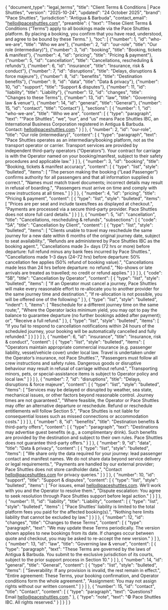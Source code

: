 {
  "document_type": "legal_terms",
  "title": "Client Terms & Conditions | Pace Shuttles",
  "version": "2025-10-24",
  "updated": "24 October 2025",
  "brand": "Pace Shuttles",
  "jurisdiction": "Antigua & Barbuda",
  "contact_email": "hello@paceshuttles.com",
  "preamble": {
    "text": "These Client Terms & Conditions (“Terms”) apply to all bookings made via the Pace Shuttles platform. By placing a booking, you confirm that you have read, understood, and agree to be bound by these Terms."
  },
  "toc": [
    {"number": 1, "id": "who-we-are", "title": "Who we are"},
    {"number": 2, "id": "our-role", "title": "Our role (intermediary)"},
    {"number": 3, "id": "booking", "title": "Booking, tickets & manifest"},
    {"number": 4, "id": "pricing", "title": "Pricing & payment"},
    {"number": 5, "id": "cancellation", "title": "Cancellations, rescheduling & refunds"},
    {"number": 6, "id": "insurance", "title": "Insurance, risk & conduct"},
    {"number": 7, "id": "disruptions", "title": "Delays, disruptions & force majeure"},
    {"number": 8, "id": "benefits", "title": "Destination benefits"},
    {"number": 9, "id": "data", "title": "Data & privacy"},
    {"number": 10, "id": "support", "title": "Support & disputes"},
    {"number": 11, "id": "liability", "title": "Liability"},
    {"number": 12, "id": "changes", "title": "Changes to these Terms"},
    {"number": 13, "id": "law", "title": "Governing law & venue"},
    {"number": 14, "id": "general", "title": "General"},
    {"number": 15, "id": "contact", "title": "Contact"}
  ],
  "sections": [
    {
      "number": 1,
      "id": "who-we-are",
      "title": "Who we are",
      "content": [
        {
          "type": "paragraph",
          "text": "“Pace Shuttles”, “we”, “our”, and “us” means Pace Shuttles IBC, an International Business Corporation registered in Antigua & Barbuda. Contact: hello@paceshuttles.com."
        }
      ]
    },
    {
      "number": 2,
      "id": "our-role",
      "title": "Our role (intermediary)",
      "content": [
        {
          "type": "paragraph",
          "text": "Pace Shuttles operates as an intermediary/booking platform, not as the transport operator or carrier. Transport services are provided by independent third-party operators (“Operators”). Your contract for carriage is with the Operator named on your booking/manifest, subject to their safety procedures and applicable law."
        }
      ]
    },
    {
      "number": 3,
      "id": "booking",
      "title": "Booking, tickets & manifest accuracy",
      "content": [
        {
          "type": "list",
          "style": "bulleted",
          "items": [
            "The person making the booking (“Lead Passenger”) confirms authority for all passengers and that all information supplied is correct.",
            "Names must match travel documents; incorrect details may result in refusal of boarding.",
            "Passengers must arrive on time and comply with crew instructions at all times."
          ]
        }
      ]
    },
    {
      "number": 4,
      "id": "pricing",
      "title": "Pricing & payment",
      "content": [
        {
          "type": "list",
          "style": "bulleted",
          "items": [
            "Prices are per seat and include taxes/fees as displayed at checkout.",
            "Payments are processed via a secure third-party provider. Pace Shuttles does not store full card details."
          ]
        }
      ]
    },
    {
      "number": 5,
      "id": "cancellation",
      "title": "Cancellations, rescheduling & refunds",
      "subsections": [
        {
          "code": "5A",
          "title": "Cancellation by Client",
          "content": [
            {
              "type": "list",
              "style": "bulleted",
              "items": [
                "Clients unable to travel may reschedule the same journey for a new date within 6 months of the original journey date, subject to seat availability.",
                "Refunds are administered by Pace Shuttles IBC as the booking agent.",
                "Cancellations made 3+ days (72 hrs or more) before departure: full refund minus any bank fees incurred by Pace Shuttles.",
                "Cancellations made 1–3 days (24–72 hrs) before departure: 50% cancellation fee applies (50% refund of booking value).",
                "Cancellations made less than 24 hrs before departure: no refund.",
                "No-shows or late arrivals are treated as travelled; no credit or refund applies."
              ]
            }
          ]
        },
        {
          "code": "5B",
          "title": "Cancellation by Operator",
          "content": [
            {
              "type": "list",
              "style": "bulleted",
              "items": [
                "If an Operator must cancel a journey, Pace Shuttles will make every reasonable effort to re-allocate you to another provider for the same journey time and destination.",
                "If re-allocation is not possible, you will be offered one of the following:"
              ]
            },
            {
              "type": "list",
              "style": "bulleted",
              "indent": 1,
              "items": [
                "Reschedule for a different journey time on the same route;",
                "Where the Operator lacks minimum yield, you may opt to pay the balance to guarantee departure (no further bookings added after payment); or",
                "Receive a full refund."
              ]
            },
            {
              "type": "list",
              "style": "bulleted",
              "items": [
                "If you fail to respond to cancellation notifications within 24 hours of the scheduled journey, your booking will be automatically cancelled and fully refunded."
              ]
            }
          ]
        }
      ]
    },
    {
      "number": 6,
      "id": "insurance",
      "title": "Insurance, risk & conduct",
      "content": [
        {
          "type": "list",
          "style": "bulleted",
          "items": [
            "Operators maintain appropriate commercial insurance (e.g. passenger liability, vessel/vehicle cover) under local law. Travel is undertaken under the Operator’s insurance, not Pace Shuttles’.",
            "Passengers must follow all crew instructions and safety rules. Dangerous goods or disruptive behaviour may result in refusal of carriage without refund.",
            "Transporting minors, pets, or special-assistance items is subject to Operator policy and local law."
          ]
        }
      ]
    },
    {
      "number": 7,
      "id": "disruptions",
      "title": "Delays, disruptions & force majeure",
      "content": [
        {
          "type": "list",
          "style": "bulleted",
          "items": [
            "Services may be delayed or disrupted by weather, sea state, mechanical issues, or other factors beyond reasonable control. Journey times are not guaranteed.",
            "Where feasible, the Operator or Pace Shuttles may offer an alternative departure or reschedule. Refund or reschedule entitlements will follow Section 5.",
            "Pace Shuttles is not liable for consequential losses such as missed connections or accommodation costs."
          ]
        }
      ]
    },
    {
      "number": 8,
      "id": "benefits",
      "title": "Destination benefits & third-party offers",
      "content": [
        {
          "type": "paragraph",
          "text": "Destinations may advertise guest benefits (e.g., a complimentary drink). Such benefits are provided by the destination and subject to their own rules. Pace Shuttles does not guarantee third-party offers."
        }
      ]
    },
    {
      "number": 9,
      "id": "data",
      "title": "Data & privacy",
      "content": [
        {
          "type": "list",
          "style": "bulleted",
          "items": [
            "We share only the data required for your journey: lead passenger contact and manifest names. We do not share data beyond service delivery or legal requirements.",
            "Payments are handled by our external provider; Pace Shuttles does not store cardholder data.",
            "Contact hello@paceshuttles.com for privacy queries."
          ]
        }
      ]
    },
    {
      "number": 10,
      "id": "support",
      "title": "Support & disputes",
      "content": [
        {
          "type": "list",
          "style": "bulleted",
          "items": [
            "For issues, email hello@paceshuttles.com. We’ll work with you and the Operator to resolve them.",
            "Dispute escalation: You agree to seek resolution through Pace Shuttles support before legal action."
          ]
        }
      ]
    },
    {
      "number": 11,
      "id": "liability",
      "title": "Liability",
      "content": [
        {
          "type": "list",
          "style": "bulleted",
          "items": [
            "Pace Shuttles’ liability is limited to the total platform fees you paid for the affected booking(s).",
            "Nothing here limits liability that cannot be excluded by law."
          ]
        }
      ]
    },
    {
      "number": 12,
      "id": "changes",
      "title": "Changes to these Terms",
      "content": [
        {
          "type": "paragraph",
          "text": "We may update these Terms periodically. The version shown applies to new bookings from its date. If changes occur between quote and checkout, you may be asked to re-accept the new version."
        }
      ]
    },
    {
      "number": 13,
      "id": "law",
      "title": "Governing law & venue",
      "content": [
        {
          "type": "paragraph",
          "text": "These Terms are governed by the laws of Antigua & Barbuda. You submit to the exclusive jurisdiction of its courts, subject to the prior support process in Section 10."
        }
      ]
    },
    {
      "number": 14,
      "id": "general",
      "title": "General",
      "content": [
        {
          "type": "list",
          "style": "bulleted",
          "items": [
            "Severability: If any provision is invalid, the rest remain in effect.",
            "Entire agreement: These Terms, your booking confirmation, and Operator conditions form the whole agreement.",
            "Assignment: You may not assign rights without our written consent."
          ]
        }
      ]
    },
    {
      "number": 15,
      "id": "contact",
      "title": "Contact",
      "content": [
        {
          "type": "paragraph",
          "text": "Questions? Email hello@paceshuttles.com."
        },
        {
          "type": "note",
          "text": "© Pace Shuttles IBC. All rights reserved."
        }
      ]
    }
  ]
}
